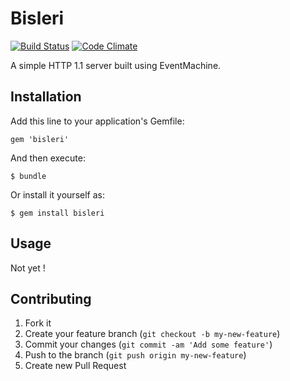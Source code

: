 # Bisleri

[![Build Status](https://travis-ci.org/code-mancers/bisleri.png?branch=master)](https://travis-ci.org/code-mancers/bisleri)
[![Code Climate](https://codeclimate.com/github/code-mancers/bisleri.png)](https://codeclimate.com/github/code-mancers/bisleri)


A simple HTTP 1.1 server built using EventMachine.

## Installation

Add this line to your application's Gemfile:

    gem 'bisleri'

And then execute:

    $ bundle

Or install it yourself as:

    $ gem install bisleri

## Usage

Not yet !

## Contributing

1. Fork it
2. Create your feature branch (`git checkout -b my-new-feature`)
3. Commit your changes (`git commit -am 'Add some feature'`)
4. Push to the branch (`git push origin my-new-feature`)
5. Create new Pull Request
